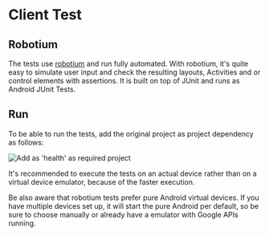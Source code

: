 # Client Test

## Robotium
The tests use [robotium](http://code.google.com/p/robotium/) and run fully automated.
With robotium, it's quite easy to simulate user input and check the resulting layouts, Activities and or control elements with assertions.
It is built on top of JUnit and runs as Android JUnit Tests.

## Run
To be able to run the tests, add the original project as project dependency as follows:

![Add as 'health' as *required project*](./eonum-client-test/raw/master/required_project.png "Eclipse configuration")

It's recommended to execute the tests on an actual device rather than on a virtual device emulator, because of the faster execution.

Be also aware that robotium tests prefer pure Android virtual devices.
If you have multiple devices set up, it will start the pure Android per default, so be sure to choose manually or already have a emulator with Google APIs running.
